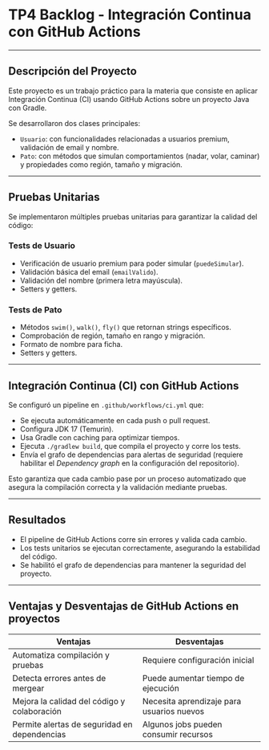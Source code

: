 # TP4 Backlog - Integración Continua con GitHub Actions

---

## Descripción del Proyecto

Este proyecto es un trabajo práctico para la materia que consiste en aplicar Integración Continua (CI) usando GitHub Actions sobre un proyecto Java con Gradle.

Se desarrollaron dos clases principales:

- `Usuario`: con funcionalidades relacionadas a usuarios premium, validación de email y nombre.
- `Pato`: con métodos que simulan comportamientos (nadar, volar, caminar) y propiedades como región, tamaño y migración.

---

## Pruebas Unitarias

Se implementaron múltiples pruebas unitarias para garantizar la calidad del código:

### Tests de Usuario

- Verificación de usuario premium para poder simular (`puedeSimular`).
- Validación básica del email (`emailValido`).
- Validación del nombre (primera letra mayúscula).
- Setters y getters.

### Tests de Pato

- Métodos `swim()`, `walk()`, `fly()` que retornan strings específicos.
- Comprobación de región, tamaño en rango y migración.
- Formato de nombre para ficha.
- Setters y getters.


---

## Integración Continua (CI) con GitHub Actions

Se configuró un pipeline en `.github/workflows/ci.yml` que:

- Se ejecuta automáticamente en cada push o pull request.
- Configura JDK 17 (Temurin).
- Usa Gradle con caching para optimizar tiempos.
- Ejecuta `./gradlew build`, que compila el proyecto y corre los tests.
- Envía el grafo de dependencias para alertas de seguridad (requiere habilitar el *Dependency graph* en la configuración del repositorio).

Esto garantiza que cada cambio pase por un proceso automatizado que asegura la compilación correcta y la validación mediante pruebas.

---

## Resultados

- El pipeline de GitHub Actions corre sin errores y valida cada cambio.
- Los tests unitarios se ejecutan correctamente, asegurando la estabilidad del código.
- Se habilitó el grafo de dependencias para mantener la seguridad del proyecto.

---

## Ventajas y Desventajas de GitHub Actions en proyectos

| Ventajas                                       | Desventajas                                    |
|------------------------------------------------|-----------------------------------------------|
| Automatiza compilación y pruebas                | Requiere configuración inicial                |
| Detecta errores antes de mergear                | Puede aumentar tiempo de ejecución             |
| Mejora la calidad del código y colaboración     | Necesita aprendizaje para usuarios nuevos      |
| Permite alertas de seguridad en dependencias    | Algunos jobs pueden consumir recursos          |



